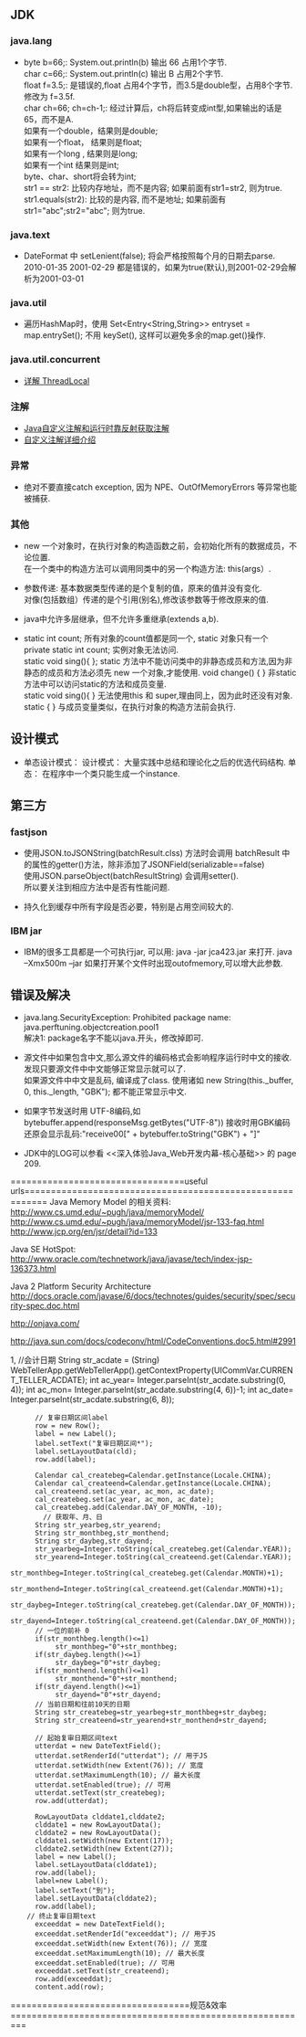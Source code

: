 ## JDK ##
### java.lang ###
 * byte b=66;: System.out.println(b) 输出 66 占用1个字节.  
   char c=66;: System.out.println(c) 输出 B 占用2个字节.  
   float f=3.5;: 是错误的,float 占用4个字节，而3.5是double型，占用8个字节. 修改为 f=3.5f.  
   char ch=66; ch=ch-1;: 经过计算后，ch将后转变成int型,如果输出的话是65，而不是A.  
        如果有一个double，结果则是double;  
        如果有一个float， 结果则是float;  
        如果有一个long , 结果则是long;  
        如果有一个int     结果则是int;  
        byte、char、short将会转为int;  
   str1 == str2: 比较内存地址，而不是内容; 如果前面有str1=str2, 则为true.  
   str1.equals(str2): 比较的是内容, 而不是地址; 如果前面有str1="abc";str2="abc"; 则为true.  

### java.text ###
  * DateFormat 中 setLenient(false); 将会严格按照每个月的日期去parse. 2010-01-35 2001-02-29 都是错误的，如果为true(默认),则2001-02-29会解析为2001-03-01  

### java.util ###
  * 遍历HashMap时，使用 Set<Entry<String,String>> entryset = map.entrySet();  不用 keySet(), 这样可以避免多余的map.get()操作.  

### java.util.concurrent
  * [详解 ThreadLocal](https://www.cnblogs.com/zhangjk1993/archive/2017/03/29/6641745.html)  

### 注解 ###
  * [Java自定义注解和运行时靠反射获取注解](http://blog.csdn.net/bao19901210/article/details/17201173/) 
  * [自定义注解详细介绍](https://blog.csdn.net/xsp_happyboy/article/details/80987484) 

### 异常 ###
  * 绝对不要直接catch exception, 因为 NPE、OutOfMemoryErrors 等异常也能被捕获.  

### 其他 ###
  * new 一个对象时，在执行对象的构造函数之前，会初始化所有的数据成员，不论位置.  
  在一个类中的构造方法可以调用同类中的另一个构造方法: this(args）.  

  * 参数传递: 基本数据类型传递的是个复制的值，原来的值并没有变化.  
    对像(包括数组）传递的是个引用(别名),修改该参数等于修改原来的值.  
  
  * java中允许多层继承，但不允许多重继承(extends a,b).  

  * static int count; 所有对象的count值都是同一个, static 对象只有一个  
   private static int count; 实例对象无法访问.  
   static void sing(){ };  static 方法中不能访问类中的非静态成员和方法,因为非静态的成员和方法必须先 new 一个对象,才能使用.
   void change() { }  非static方法中可以访问static的方法和成员变量.  
   static void sing(){ }  无法使用this 和 super,理由同上，因为此时还没有对象.  
   static { }  与成员变量类似，在执行对象的构造方法前会执行.  



## 设计模式 ##
  * 单态设计模式：                   设计模式：  大量实践中总结和理论化之后的优选代码结构.   单态：  在程序中一个类只能生成一个instance.  



## 第三方 ##
### fastjson ###
  * 使用JSON.toJSONString(batchResult.clss) 方法时会调用 batchResult 中的属性的getter()方法，除非添加了JSONField(serializable==false)  
    使用JSON.parseObject(batchResultString) 会调用setter().  
    所以要关注到相应方法中是否有性能问题.
  
  * 持久化到缓存中所有字段是否必要，特别是占用空间较大的.  

### IBM jar ###
  * IBM的很多工具都是一个可执行jar,  可以用:   java -jar jca423.jar 来打开.   java –Xmx500m –jar
  如果打开某个文件时出现outofmemory,可以增大此参数.  



## 错误及解决 ##
  * java.lang.SecurityException: Prohibited package name: java.perftuning.objectcreation.pool1  
   解决1:  package名字不能以java.开头，修改掉即可.  

  *  源文件中如果包含中文,那么源文件的编码格式会影响程序运行时中文的接收.  发现只要源文件中中文能够正常显示就可以了.  
   如果源文件中中文是乱码, 编译成了class. 使用诸如 new String(this._buffer, 0, this._length, "GBK"); 都不能正常显示中文.  

  *  如果字节发送时用 UTF-8编码,如bytebuffer.append(responseMsg.getBytes("UTF-8"))  接收时用GBK编码还原会显示乱码:"receive00[" + bytebuffer.toString("GBK") + "]"  
  
  * JDK中的LOG可以参看 <<深入体验Java_Web开发内幕-核心基础>> 的 page 209.  


=================================useful urls==========================================================
Java Memory Model 的相关资料:
http://www.cs.umd.edu/~pugh/java/memoryModel/
http://www.cs.umd.edu/~pugh/java/memoryModel/jsr-133-faq.html
http://www.jcp.org/en/jsr/detail?id=133

Java SE HotSpot:
http://www.oracle.com/technetwork/java/javase/tech/index-jsp-136373.html

Java 2 Platform Security Architecture
http://docs.oracle.com/javase/6/docs/technotes/guides/security/spec/security-spec.doc.html

http://onjava.com/

http://java.sun.com/docs/codeconv/html/CodeConventions.doc5.html#2991


1,
          //会计日期
          String str_acdate = (String) WebTellerApp.getWebTellerApp().getContextProperty(UICommVar.CURRENT_TELLER_ACDATE);
        int ac_year= Integer.parseInt(str_acdate.substring(0, 4));
        int ac_mon= Integer.parseInt(str_acdate.substring(4, 6))-1;
        int ac_date= Integer.parseInt(str_acdate.substring(6, 8));

          // 复审日期区间label
          row = new Row();
          label = new Label();
          label.setText("复审日期区间*");
          label.setLayoutData(cld);
          row.add(label);

          Calendar cal_createbeg=Calendar.getInstance(Locale.CHINA);
          Calendar cal_createend=Calendar.getInstance(Locale.CHINA);
          cal_createend.set(ac_year, ac_mon, ac_date);
          cal_createbeg.set(ac_year, ac_mon, ac_date);
          cal_createbeg.add(Calendar.DAY_OF_MONTH, -10);
            // 获取年、月、日
          String str_yearbeg,str_yearend;
          String str_monthbeg,str_monthend;
          String str_daybeg,str_dayend;
          str_yearbeg=Integer.toString(cal_createbeg.get(Calendar.YEAR));
          str_yearend=Integer.toString(cal_createend.get(Calendar.YEAR));
          str_monthbeg=Integer.toString(cal_createbeg.get(Calendar.MONTH)+1);
          str_monthend=Integer.toString(cal_createend.get(Calendar.MONTH)+1);
          str_daybeg=Integer.toString(cal_createbeg.get(Calendar.DAY_OF_MONTH));
          str_dayend=Integer.toString(cal_createend.get(Calendar.DAY_OF_MONTH));
          // 一位的前补 0
          if(str_monthbeg.length()<=1)
               str_monthbeg="0"+str_monthbeg;
          if(str_daybeg.length()<=1)
               str_daybeg="0"+str_daybeg;
          if(str_monthend.length()<=1)
               str_monthend="0"+str_monthend;
          if(str_dayend.length()<=1)
               str_dayend="0"+str_dayend;
          // 当前日期和往前10天的日期
          String str_createbeg=str_yearbeg+str_monthbeg+str_daybeg;
          String str_createend=str_yearend+str_monthend+str_dayend;

          // 起始复审日期区间text
          utterdat = new DateTextField();
          utterdat.setRenderId("utterdat"); // 用于JS
          utterdat.setWidth(new Extent(76)); // 宽度
          utterdat.setMaximumLength(10); // 最大长度
          utterdat.setEnabled(true); // 可用
          utterdat.setText(str_createbeg);
          row.add(utterdat);

          RowLayoutData clddate1,clddate2;
          clddate1 = new RowLayoutData();
          clddate2 = new RowLayoutData();
          clddate1.setWidth(new Extent(17));
          clddate2.setWidth(new Extent(27));
          label = new Label();
          label.setLayoutData(clddate1);
          row.add(label);
          label=new Label();
          label.setText("到");
          label.setLayoutData(clddate2);
          row.add(label);
        // 终止复审日期text
          exceeddat = new DateTextField();
          exceeddat.setRenderId("exceeddat"); // 用于JS
          exceeddat.setWidth(new Extent(76)); // 宽度
          exceeddat.setMaximumLength(10); // 最大长度
          exceeddat.setEnabled(true); // 可用
          exceeddat.setText(str_createend);
          row.add(exceeddat);    
          content.add(row);
==================================规范&效率=========================================================









